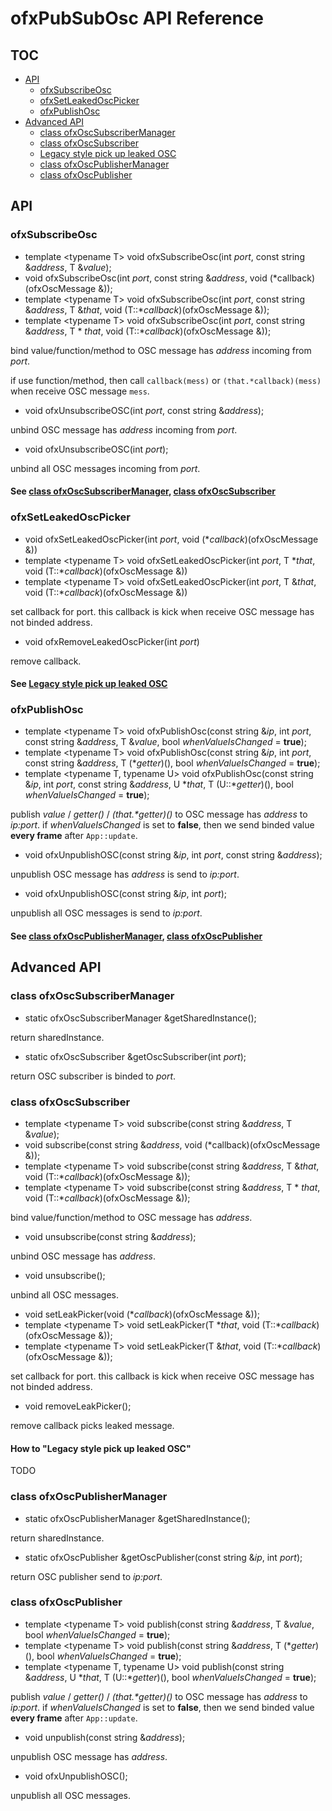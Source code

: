 # ofxPubSubOsc API Reference

## TOC

* [API](#API)
	* [ofxSubscribeOsc](#API_ofxSubscribeOsc)
	* [ofxSetLeakedOscPicker](#API_ofxSetLeakedOscPicker)
	* [ofxPublishOsc](#API_ofxPublishOsc)
* [Advanced API](#AdvancedAPI)
	* [class ofxOscSubscriberManager](#Advanced_ofxOscSubscriberManager)
	* [class ofxOscSubscriber](#Advanced_ofxOscSubscriber)
	* [Legacy style pick up leaked OSC](#Advanced_LegacyStylePickUpLeakedOSCMessage)
	* [class ofxOscPublisherManager](#Advanced_ofxOscPublisherManager)
	* [class ofxOscPublisher](#Advanced_ofxOscPublisher)

## <a name="API">API</a>

### <a name="API_ofxSubscribeOsc">ofxSubscribeOsc</a>

* template \<typename T\> void ofxSubscribeOsc(int _port_, const string &_address_, T &_value_);
* void ofxSubscribeOsc(int _port_, const string &_address_, void (*callback)(ofxOscMessage &));
* template \<typename T\> void ofxSubscribeOsc(int _port_, const string &_address_, T &_that_, void (T::*_callback_)(ofxOscMessage &));
* template \<typename T\> void ofxSubscribeOsc(int _port_, const string &_address_, T * _that_, void (T::*_callback_)(ofxOscMessage &));

bind value/function/method to OSC message has _address_ incoming from _port_.

if use function/method, then call `callback(mess)` or `(that.*callback)(mess)` when receive OSC message `mess`.

* void ofxUnsubscribeOSC(int _port_, const string &_address_);

unbind OSC message has _address_ incoming from _port_.

* void ofxUnsubscribeOSC(int _port_);

unbind all OSC messages incoming from _port_.

#### See [class ofxOscSubscriberManager](#Advanced_ofxOscSubscriberManager), [class ofxOscSubscriber](#Advanced_ofxOscSubscriber)

### <a name="API_ofxSetLeakedOscPicker">ofxSetLeakedOscPicker</a>

* void ofxSetLeakedOscPicker(int _port_, void (\*_callback_)(ofxOscMessage &))
* template \<typename T\> void ofxSetLeakedOscPicker(int _port_, T \*_that_, void (T::\*_callback_)(ofxOscMessage &)) 
* template \<typename T\> void ofxSetLeakedOscPicker(int _port_, T &_that_, void (T::\*_callback_)(ofxOscMessage &)) 

set callback for port. this callback is kick when receive OSC message has not binded address.

* void ofxRemoveLeakedOscPicker(int _port_)

remove callback.

#### See [Legacy style pick up leaked OSC](#Advanced_LegacyStylePickUpLeakedOSCMessage)

### <a name="API_ofxPublishOsc">ofxPublishOsc</a>

* template \<typename T\> void ofxPublishOsc(const string &_ip_, int _port_, const string &_address_, T &_value_, bool _whenValueIsChanged_ = **true**);
* template \<typename T\> void ofxPublishOsc(const string &_ip_, int _port_, const string &_address_, T (*_getter_)(), bool _whenValueIsChanged_ = **true**);
* template \<typename T, typename U\> void ofxPublishOsc(const string &_ip_, int _port_, const string &_address_, U \*_that_, T (U::*_getter_)(), bool _whenValueIsChanged_ = **true**);

publish _value_ / _getter()_ / _(that.*getter)()_ to OSC message has _address_ to _ip:port_. if _whenValueIsChanged_ is set to **false**, then we send binded value **every frame** after `App::update`.


* void ofxUnpublishOSC(const string &_ip_, int _port_, const string &_address_);

unpublish OSC message has _address_ is send to _ip:port_.

* void ofxUnpublishOSC(const string &_ip_, int _port_);

unpublish all OSC messages is send to _ip:port_.

#### See [class ofxOscPublisherManager](#Advanced_ofxOscPublisherManager), [class ofxOscPublisher](#Advanced_ofxOscPublisher)

## <a name="AdvancedAPI">Advanced API</a>

### <a name="Advanced_ofxOscSubscriberManager">class ofxOscSubscriberManager</a>

* static ofxOscSubscriberManager &getSharedInstance();

return sharedInstance.

* static ofxOscSubscriber &getOscSubscriber(int _port_);

return OSC subscriber is binded to _port_.

### <a name="Advanced_ofxOscSubscriber">class ofxOscSubscriber</a>

* template \<typename T\> void subscribe(const string &_address_, T &_value_);
* void subscribe(const string &_address_, void (*callback)(ofxOscMessage &));
* template \<typename T\> void subscribe(const string &_address_, T &_that_, void (T::*_callback_)(ofxOscMessage &));
* template \<typename T\> void subscribe(const string &_address_, T * _that_, void (T::*_callback_)(ofxOscMessage &));

bind value/function/method to OSC message has _address_.

* void unsubscribe(const string &_address_);

unbind OSC message has _address_.

* void unsubscribe();

unbind all OSC messages.

* void setLeakPicker(void (\*_callback_)(ofxOscMessage &));
* template \<typename T\> void setLeakPicker(T \*_that_, void (T::\*_callback_)(ofxOscMessage &));
* template \<typename T\> void setLeakPicker(T &_that_, void (T::\*_callback_)(ofxOscMessage &));

set callback for port. this callback is kick when receive OSC message has not binded address.

* void removeLeakPicker();

remove callback picks leaked message.

#### <a name="Advanced_LegacyStylePickUpLeakedOSCMessage">How to "Legacy style pick up leaked OSC"</a>

TODO

### <a name="Advanced_ofxOscPublisherManager">class ofxOscPublisherManager</a>

* static ofxOscPublisherManager &getSharedInstance();

return sharedInstance.

* static ofxOscPublisher &getOscPublisher(const string &_ip_, int _port_);

return OSC publisher send to _ip:port_.

### <a name="Advanced_ofxOscPublisher">class ofxOscPublisher</a>

* template \<typename T\> void publish(const string &_address_, T &_value_, bool _whenValueIsChanged_ = **true**);
* template \<typename T\> void publish(const string &_address_, T (*_getter_)(), bool _whenValueIsChanged_ = **true**);
* template \<typename T, typename U\> void publish(const string &_address_, U \*_that_, T (U::*_getter_)(), bool _whenValueIsChanged_ = **true**);

publish _value_ / _getter()_ / _(that.*getter)()_ to OSC message has _address_ to _ip:port_. if _whenValueIsChanged_ is set to **false**, then we send binded value **every frame** after `App::update`.

* void unpublish(const string &_address_);

unpublish OSC message has _address_.

* void ofxUnpublishOSC();

unpublish all OSC messages.
